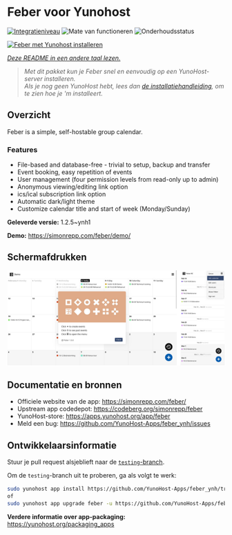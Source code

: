 <!--
NB: Deze README is automatisch gegenereerd door <https://github.com/YunoHost/apps/tree/master/tools/readme_generator>
Hij mag NIET handmatig aangepast worden.
-->

# Feber voor Yunohost

[![Integratieniveau](https://dash.yunohost.org/integration/feber.svg)](https://ci-apps.yunohost.org/ci/apps/feber/) ![Mate van functioneren](https://ci-apps.yunohost.org/ci/badges/feber.status.svg) ![Onderhoudsstatus](https://ci-apps.yunohost.org/ci/badges/feber.maintain.svg)

[![Feber met Yunohost installeren](https://install-app.yunohost.org/install-with-yunohost.svg)](https://install-app.yunohost.org/?app=feber)

*[Deze README in een andere taal lezen.](./ALL_README.md)*

> *Met dit pakket kun je Feber snel en eenvoudig op een YunoHost-server installeren.*  
> *Als je nog geen YunoHost hebt, lees dan [de installatiehandleiding](https://yunohost.org/install), om te zien hoe je 'm installeert.*

## Overzicht

Feber is a simple, self-hostable group calendar.

### Features

- File-based and database-free - trivial to setup, backup and transfer
- Event booking, easy repetition of events
- User management (four permission levels from read-only up to admin)
- Anonymous viewing/editing link option
- ics/ical subscription link option
- Automatic dark/light theme
- Customize calendar title and start of week (Monday/Sunday)


**Geleverde versie:** 1.2.5~ynh1

**Demo:** <https://simonrepp.com/feber/demo/>

## Schermafdrukken

![Schermafdrukken van Feber](./doc/screenshots/screenshot.png)

## Documentatie en bronnen

- Officiele website van de app: <https://simonrepp.com/feber/>
- Upstream app codedepot: <https://codeberg.org/simonrepp/feber>
- YunoHost-store: <https://apps.yunohost.org/app/feber>
- Meld een bug: <https://github.com/YunoHost-Apps/feber_ynh/issues>

## Ontwikkelaarsinformatie

Stuur je pull request alsjeblieft naar de [`testing`-branch](https://github.com/YunoHost-Apps/feber_ynh/tree/testing).

Om de `testing`-branch uit te proberen, ga als volgt te werk:

```bash
sudo yunohost app install https://github.com/YunoHost-Apps/feber_ynh/tree/testing --debug
of
sudo yunohost app upgrade feber -u https://github.com/YunoHost-Apps/feber_ynh/tree/testing --debug
```

**Verdere informatie over app-packaging:** <https://yunohost.org/packaging_apps>

